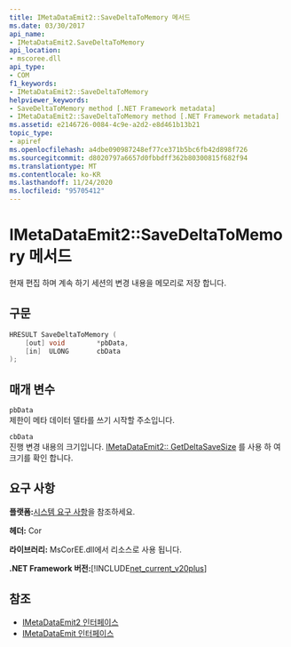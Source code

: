 ```yaml
---
title: IMetaDataEmit2::SaveDeltaToMemory 메서드
ms.date: 03/30/2017
api_name:
- IMetaDataEmit2.SaveDeltaToMemory
api_location:
- mscoree.dll
api_type:
- COM
f1_keywords:
- IMetaDataEmit2::SaveDeltaToMemory
helpviewer_keywords:
- SaveDeltaToMemory method [.NET Framework metadata]
- IMetaDataEmit2::SaveDeltaToMemory method [.NET Framework metadata]
ms.assetid: e2146726-0084-4c9e-a2d2-e8d461b13b21
topic_type:
- apiref
ms.openlocfilehash: a4dbe090987248ef77ce371b5bc6fb42d898f726
ms.sourcegitcommit: d8020797a6657d0fbbdff362b80300815f682f94
ms.translationtype: MT
ms.contentlocale: ko-KR
ms.lasthandoff: 11/24/2020
ms.locfileid: "95705412"
---
```

# <a name="imetadataemit2savedeltatomemory-method"></a>IMetaDataEmit2::SaveDeltaToMemory 메서드

현재 편집 하며 계속 하기 세션의 변경 내용을 메모리로 저장 합니다.  
  
## <a name="syntax"></a>구문  
  
```cpp  
HRESULT SaveDeltaToMemory (  
    [out] void        *pbData,
    [in]  ULONG       cbData  
);  
```  
  
## <a name="parameters"></a>매개 변수  

 `pbData`  
 제한이 메타 데이터 델타를 쓰기 시작할 주소입니다.  
  
 `cbData`  
 진행 변경 내용의 크기입니다. [IMetaDataEmit2:: GetDeltaSaveSize](imetadataemit2-getdeltasavesize-method.md) 를 사용 하 여 크기를 확인 합니다.  
  
## <a name="requirements"></a>요구 사항  

 **플랫폼:**[시스템 요구 사항](../../get-started/system-requirements.md)을 참조하세요.  
  
 **헤더:** Cor  
  
 **라이브러리:** MsCorEE.dll에서 리소스로 사용 됩니다.  
  
 **.NET Framework 버전:**[!INCLUDE[net_current_v20plus](../../../../includes/net-current-v20plus-md.md)]  
  
## <a name="see-also"></a>참조

- [IMetaDataEmit2 인터페이스](imetadataemit2-interface.md)
- [IMetaDataEmit 인터페이스](imetadataemit-interface.md)
